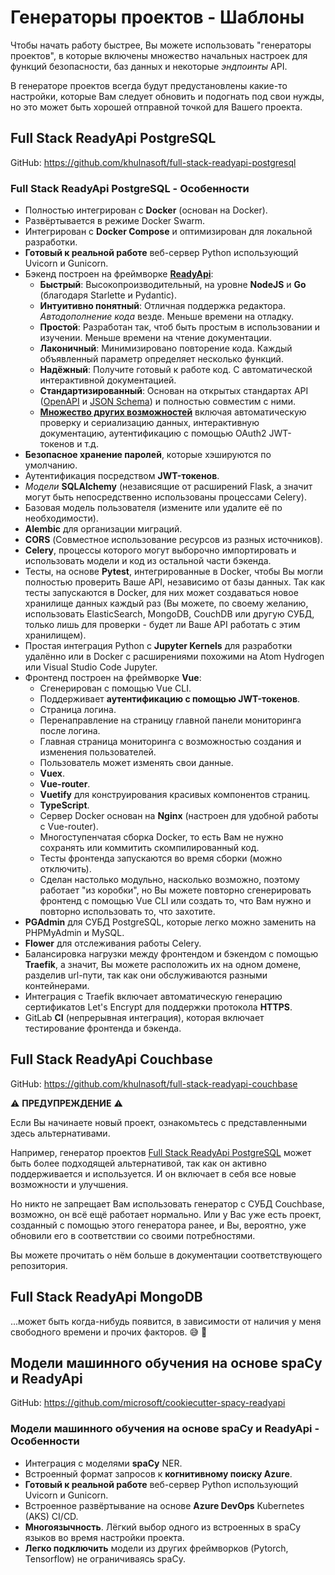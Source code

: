 # Генераторы проектов - Шаблоны

Чтобы начать работу быстрее, Вы можете использовать "генераторы проектов", в которые включены множество начальных настроек для функций безопасности, баз данных и некоторые  <dfn title="также известные как маршруты, URLы, ручки, ">эндпоинты</dfn> API.

В генераторе проектов всегда будут предустановлены какие-то настройки, которые Вам следует обновить и подогнать под свои нужды, но это может быть хорошей отправной точкой для Вашего проекта.

## Full Stack ReadyApi PostgreSQL

GitHub: <a href="https://github.com/khulnasoft/full-stack-readyapi-postgresql" class="external-link" target="_blank">https://github.com/khulnasoft/full-stack-readyapi-postgresql</a>

### Full Stack ReadyApi PostgreSQL - Особенности

* Полностью интегрирован с **Docker** (основан на Docker).
* Развёртывается в режиме Docker Swarm.
* Интегрирован с **Docker Compose** и оптимизирован для локальной разработки.
* **Готовый к реальной работе** веб-сервер Python использующий Uvicorn и Gunicorn.
* Бэкенд построен на фреймворке <a href="https://github.com/khulnasoft/readyapi" class="external-link" target="_blank">**ReadyApi**</a>:
    * **Быстрый**: Высокопроизводительный, на уровне **NodeJS** и **Go** (благодаря Starlette и Pydantic).
    * **Интуитивно понятный**: Отличная поддержка редактора. <dfn title="также известное как автозаполнение, интеллектуальность, автозавершение">Автодополнение кода</dfn> везде. Меньше времени на отладку.
    * **Простой**: Разработан так, чтоб быть простым в использовании и изучении. Меньше времени на чтение документации.
    * **Лаконичный**: Минимизировано повторение кода. Каждый объявленный параметр определяет несколько функций.
    * **Надёжный**: Получите готовый к работе код. С автоматической интерактивной документацией.
    * **Стандартизированный**: Основан на открытых стандартах API (<a href="https://github.com/OAI/OpenAPI-Specification" class="external-link" target="_blank">OpenAPI</a> и <a href="https://json-schema.org/" class="external-link" target="_blank">JSON Schema</a>) и полностью совместим с ними.
    * <a href="https://readyapi.khulnasoft.com/features/" class="external-link" target="_blank">**Множество других возможностей**</a> включая автоматическую проверку и сериализацию данных, интерактивную документацию, аутентификацию с помощью OAuth2 JWT-токенов и т.д.
* **Безопасное хранение паролей**, которые хэшируются по умолчанию.
* Аутентификация посредством **JWT-токенов**.
* <dfn title="Python-объекты связанные с базами данных">Модели</dfn>  **SQLAlchemy** (независящие от расширений Flask, а значит могут быть непосредственно использованы процессами Celery).
* Базовая модель пользователя (измените или удалите её по необходимости).
* **Alembic** для организации миграций.
* **CORS** (Совместное использование ресурсов из разных источников).
* **Celery**, процессы которого могут выборочно импортировать и использовать модели и код из остальной части бэкенда.
* Тесты, на основе **Pytest**, интегрированные в Docker, чтобы Вы могли полностью проверить Ваше API, независимо от базы данных. Так как тесты запускаются в Docker, для них может создаваться новое хранилище данных каждый раз (Вы можете, по своему желанию, использовать ElasticSearch, MongoDB, CouchDB или другую СУБД, только лишь для проверки - будет ли Ваше API работать с этим хранилищем).
* Простая интеграция Python с **Jupyter Kernels** для разработки удалённо или в Docker с расширениями похожими на Atom Hydrogen или Visual Studio Code Jupyter.
* Фронтенд построен на фреймворке **Vue**:
    * Сгенерирован с помощью Vue CLI.
    * Поддерживает **аутентификацию с помощью JWT-токенов**.
    * Страница логина.
    * Перенаправление на страницу главной панели мониторинга после логина.
    * Главная страница мониторинга с возможностью создания и изменения пользователей.
    * Пользователь может изменять свои данные.
    * **Vuex**.
    * **Vue-router**.
    * **Vuetify** для конструирования красивых компонентов страниц.
    * **TypeScript**.
    * Сервер Docker основан на **Nginx** (настроен для удобной работы с Vue-router).
    * Многоступенчатая сборка Docker, то есть Вам не нужно сохранять или коммитить скомпилированный код.
    * Тесты фронтенда запускаются во время сборки (можно отключить).
    * Сделан настолько модульно, насколько возможно, поэтому работает "из коробки", но Вы можете повторно сгенерировать фронтенд с помощью Vue CLI или создать то, что Вам нужно и повторно использовать то, что захотите.
* **PGAdmin** для СУБД PostgreSQL, которые легко можно заменить на PHPMyAdmin и MySQL.
* **Flower** для отслеживания работы Celery.
* Балансировка нагрузки между фронтендом и бэкендом с помощью **Traefik**, а значит, Вы можете расположить их на одном домене, разделив url-пути, так как они обслуживаются разными контейнерами.
* Интеграция с Traefik включает автоматическую генерацию сертификатов Let's Encrypt для поддержки протокола **HTTPS**.
* GitLab **CI** (непрерывная интеграция), которая включает тестирование фронтенда и бэкенда.

## Full Stack ReadyApi Couchbase

GitHub: <a href="https://github.com/khulnasoft/full-stack-readyapi-couchbase" class="external-link" target="_blank">https://github.com/khulnasoft/full-stack-readyapi-couchbase</a>

⚠️ **ПРЕДУПРЕЖДЕНИЕ** ⚠️

Если Вы начинаете новый проект, ознакомьтесь с представленными здесь альтернативами.

Например, генератор проектов <a href="https://github.com/khulnasoft/full-stack-readyapi-postgresql" class="external-link" target="_blank">Full Stack ReadyApi PostgreSQL</a> может быть более подходящей альтернативой, так как он активно поддерживается и используется. И он включает в себя все новые возможности и улучшения.

Но никто не запрещает Вам использовать генератор с СУБД Couchbase, возможно, он всё ещё работает нормально. Или у Вас уже есть проект, созданный с помощью этого генератора ранее, и Вы, вероятно, уже обновили его в соответствии со своими потребностями.

Вы можете прочитать о нём больше в документации соответствующего репозитория.

## Full Stack ReadyApi MongoDB

...может быть когда-нибудь появится, в зависимости от наличия у меня свободного времени и прочих факторов. 😅 🎉

## Модели машинного обучения на основе spaCy и ReadyApi

GitHub: <a href="https://github.com/microsoft/cookiecutter-spacy-readyapi" class="external-link" target="_blank">https://github.com/microsoft/cookiecutter-spacy-readyapi</a>

### Модели машинного обучения на основе spaCy и ReadyApi - Особенности

* Интеграция с моделями **spaCy** NER.
* Встроенный формат запросов к **когнитивному поиску Azure**.
* **Готовый к реальной работе** веб-сервер Python использующий Uvicorn и Gunicorn.
* Встроенное развёртывание на основе **Azure DevOps** Kubernetes (AKS) CI/CD.
* **Многоязычность**. Лёгкий выбор одного из встроенных в spaCy языков во время настройки проекта.
* **Легко подключить** модели из других фреймворков (Pytorch, Tensorflow) не ограничиваясь spaCy.
